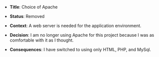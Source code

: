 * **Title**: Choice of Apache

* **Status**: Removed

* **Context**: A web server is needed for the application environment.

* **Decision**: I am no longer using Apache for this project because I was as comfortable with it as I thought.

* **Consequences**: I have switched to using only HTML, PHP, and MySql.
